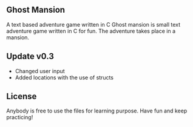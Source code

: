 ## Ghost Mansion
A text based adventure game written in C
Ghost mansion is small text adventure game written in C for fun. 
The adventure takes place in a mansion.


## Update v0.3

* Changed user input
* Added locations with the use of structs

## License

Anybody is free to use the files for learning purpose.
Have fun and keep practicing!

